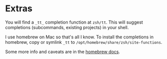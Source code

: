 # Extras

You will find a `_tt_` completion function at `zsh/tt`. This will suggest completions (subcommands, existing projects) in your shell. 

I use homebrew on Mac so that's all I know. To install the completions in homebrew, copy or symlink `_tt` to `/opt/homebrew/share/zsh/site-functions`. 

Some more info and caveats are in the [homebrew docs](https://docs.brew.sh/Shell-Completion#configuring-completions-in-zsh).